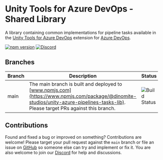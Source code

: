 # Unity Tools for Azure DevOps - Shared Library

A library containing common implementations for pipeline tasks available in the [Unity Tools for Azure DevOps](https://github.com/Dinomite-Studios/unity-azure-pipelines-tasks) extension for [Azure DevOps](https://azure.microsoft.com/en-us/services/devops/).

[![npm version](https://badge.fury.io/js/%40dinomite-studios%2Funity-azure-pipelines-tasks-lib.svg)](https://badge.fury.io/js/%40dinomite-studios%2Funity-azure-pipelines-tasks-lib)
[![Discord](https://img.shields.io/discord/541963006649696256.svg?label=&logo=discord&logoColor=ffffff&color=7389D8&labelColor=6A7EC2)](https://discord.gg/RpHSpxkEP6)

## Branches

| Branch      | Description                                                                                                                               | Status                                                                                                                                                         |
| ----------- | ----------------------------------------------------------------------------------------------------------------------------------------- | -------------------------------------------------------------------------------------------------------------------------------------------------------------- |
| main        | The main branch is built and deployed to [www.npmjs.com](https://www.npmjs.com/package/@dinomite-studios/unity-azure-pipelines-tasks-lib). Please target PRs against this branch. | ![Build Status](https://github.com/Dinomite-Studios/unity-azure-pipelines-tasks-lib/actions/workflows/ci.yml/badge.svg)        |

## Contributions

Found and fixed a bug or improved on something? Contributions are welcome! Please target your pull request against the `main` branch or file an issue on [GitHub](https://github.com/Dinomite-Studios/unity-azure-pipelines-tasks-lib/issues) so someone else can try and implement or fix it. You are also welcome to join our [Discord](https://discord.gg/RpHSpxkEP6) for help and discussions.